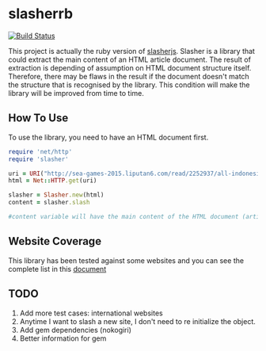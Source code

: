 # slasherrb
[![Build Status](https://semaphoreci.com/api/v1/projects/58c6aef2-91c2-428e-a803-37a8e6ffac2d/445101/badge.svg)](https://semaphoreci.com/hafizbadrie/slasherrb)

This project is actually the ruby version of [slasherjs](https://github.com/hafizbadrie/slasherjs). Slasher is a library that could extract the main content of an HTML article document.
The result of extraction is depending of assumption on HTML document structure itself. Therefore, there may be flaws in the result if the document doesn't match the structure that is recognised by the library.
This condition will make the library will be improved from time to time.

## How To Use

To use the library, you need to have an HTML document first.
```ruby
require 'net/http'
require 'slasher'

uri = URI("http://sea-games-2015.liputan6.com/read/2252937/all-indonesia-finals-ganda-putra-sumbang-emas")
html = Net::HTTP.get(uri)

slasher = Slasher.new(html)
content = slasher.slash

#content variable will have the main content of the HTML document (article).
```

## Website Coverage

This library has been tested against some websites and you can see the complete list in this [document](https://github.com/hafizbadrie/slasherrb/blob/master/doc/website_coverage.txt)

## TODO
1. Add more test cases: international websites
2. Anytime I want to slash a new site, I don't need to re initialize the object.
3. Add gem dependencies (nokogiri)
4. Better information for gem
